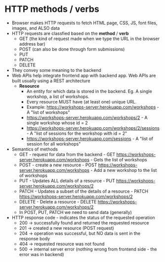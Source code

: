 # HTTP methods / verbs
- Browser makes HTTP requests to fetch HTML page, CSS, JS, font files, images, and ALSO data
- HTTP requests are classfied based on the __method__ / __verb__
    - GET (the kind of request made when we type the URL in the browser address bar)
    - POST (can also be done through form submissions)
    - PUT
    - PATCH
    - DELETE
- They convey some meaning to the backend
- Web APIs help integrate frontend app with backend app. Web APIs are built usually using a REST architecture
    - __Resource__
        - An entity for which data is stored in the backend. Eg. A single workshop, a list of workshops.
        - Every resource MUST have (at least one) unique URL.
        - Example: https://workshops-server.herokuapp.com/workshops - A "list of workshops"
        - https://workshops-server.herokuapp.com/workshops/2 - A single workshop whose id = 2
        - https://workshops-server.herokuapp.com/workshops/2/sessions - A "list of sessions for the workshop with id = 2"
        - https://workshops-server.herokuapp.com/sessions - A "list of session for all workshops"
- Semantics of methods
    - GET - request for data from the backend - GET https://workshops-server.herokuapp.com/workshops - Gets the list of workshops
    - POST - create a new resource - POST https://workshops-server.herokuapp.com/workshops - Add a new workshop to the list of workshops
    - PUT - Updates ALL details of a resource - PUT https://workshops-server.herokuapp.com/workshops/2
    - PATCH - Updates a subset of the details of a resource - PATCH https://workshops-server.herokuapp.com/workshops/2
    - DELETE - Delete a resource - DELETE https://workshops-server.herokuapp.com/workshops/2
    - In POST, PUT, PATCH we need to send data (generally)
- HTTP response code - indicates the status of the requested operation
    - 200 -> successfully found and returned the requested resource
    - 201 -> created a new resource (POST request)
    - 204 -> operation was successful, but NO data is sent in the response body
    - 404 -> requested resource was not found
    - 500 -> internal server error (nothing wrong from frontend side - the error was in backend)
